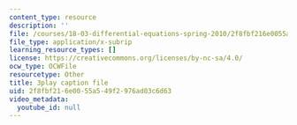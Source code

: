 ```yaml
---
content_type: resource
description: ''
file: /courses/18-03-differential-equations-spring-2010/2f8fbf216e0055a549f2976ad03c6d63_vP-oRQqmeg4.srt
file_type: application/x-subrip
learning_resource_types: []
license: https://creativecommons.org/licenses/by-nc-sa/4.0/
ocw_type: OCWFile
resourcetype: Other
title: 3play caption file
uid: 2f8fbf21-6e00-55a5-49f2-976ad03c6d63
video_metadata:
  youtube_id: null
---
```

